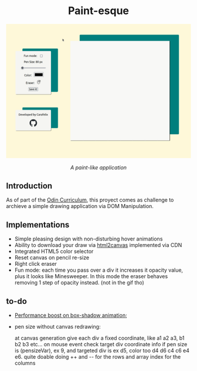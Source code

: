 <div align="center"> 
<h1>Paint-esque</h1>
<img src="./src/gif/realhero.gif" width="750">
<p><em>A paint-like application</em></p>
</div>

## Introduction

As of part of the [Odin Curriculum](https://www.theodinproject.com/lessons/foundations-etch-a-sketch), this proyect comes as challenge to archieve a simple drawing application via DOM Manipulation.

## Implementations

- Simple pleasing design with non-disturbing hover animations
- Ability to download your draw via [html2canvas](https://github.com/niklasvh/html2canvas) implemented via CDN
- Integrated HTML5 color selector
- Reset canvas on pencil re-size
- Right click eraser
- Fun mode: each time you pass over a div it increases it opacity value, plus it looks like Minesweeper. In this mode the eraser behaves removing 1 step of opacity instead. (not in the gif tho)

## to-do 
- [Performance boost on box-shadow animation](https://tobiasahlin.com/blog/how-to-animate-box-shadow/);
- pen size without canvas redrawing:

	at canvas generation give each div a fixed coordinate, like a1 a2 a3, b1 b2 b3 etc...
	on mouse event check target div coordinate info
	if pen size is (pensizeVar), ex 9, and targeted div is ex d5, color too d4 d6 c4 c6 e4 e6. quite doable doing ++ and -- for the rows and array index for the columns


